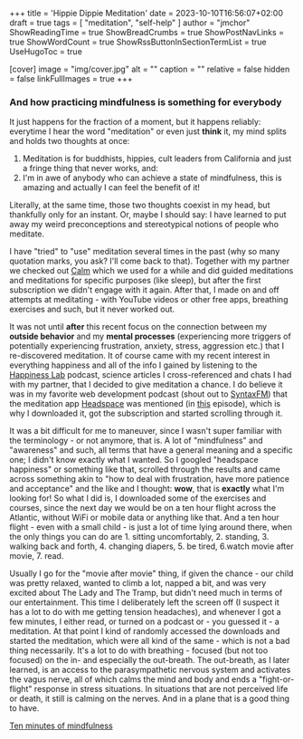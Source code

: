 +++
title = 'Hippie Dippie Meditation'
date = 2023-10-10T16:56:07+02:00
draft = true
tags = [ "meditation", "self-help" ]
author = "jmchor"
ShowReadingTime = true
ShowBreadCrumbs = true
ShowPostNavLinks = true
ShowWordCount = true
ShowRssButtonInSectionTermList = true
UseHugoToc = true

[cover]
image = "img/cover.jpg"
alt = "<alt text>"
caption = "<text>"
relative = false
hidden = false
linkFullImages = true
+++

### And how practicing mindfulness is something for everybody

It just happens for the fraction of a moment, but it happens reliably: everytime I hear the word "meditation" or even just **think** it, my mind splits and holds two thoughts at once:

1.  Meditation is for buddhists, hippies, cult leaders from California and just a fringe thing that never works, and:
2.  I'm in awe of anybody who can achieve a state of mindfulness, this is amazing and actually I can feel the benefit of it!

Literally, at the same time, those two thoughts coexist in my head, but thankfully only for an instant. Or, maybe I should say: I have learned to put away my weird preconceptions and stereotypical notions of people who meditate.

I have "tried" to "use" meditation several times in the past (why so many quotation marks, you ask? I'll come back to that). Together with my partner we checked out [Calm](https://www.calm.com/) which we used for a while and did guided meditations and meditations for specific purposes (like sleep), but after the first subscription we didn't engage with it again. After that, I made on and off attempts at meditating - with YouTube videos or other free apps, breathing exercises and such, but it never worked out.

It was not until **after** this recent focus on the connection between my ****outside behavior**** and my ****mental processes**** (experiencing more triggers of potentially experiencing frustration, anxiety, stress, aggression etc.) that I re-discovered meditation. It of course came with my recent interest in everything happiness and all of the info I gained by listening to the [Happiness Lab](https://www.pushkin.fm/podcasts/the-happiness-lab-with-dr-laurie-santos) podcast, science articles I cross-referenced and chats I had with my partner, that I decided to give meditation a chance. I do believe it was in my favorite web development podcast (shout out to [SyntaxFM](https://syntax.fm/)) that the meditation app [Headspace](https://www.headspace.com/) was mentioned (in [this](https://syntax.fm/show/532/supper-club-coding-with-adhd-with-dr-courtney-tolinski) episode), which is why I downloaded it, got the subscription and started scrolling through it.

It was a bit difficult for me to maneuver, since I wasn't super familiar with the terminology - or not anymore, that is. A lot of "mindfulness" and "awareness" and such, all terms that have a general meaning and a specific one; I didn't know exactly what I wanted. So I googled "headspace happiness" or something like that, scrolled through the results and came across something akin to "how to deal with frustration, have more patience and acceptance" and the like and I thought: **wow**, that is ****exactly**** what I'm looking for! So what I did is, I downloaded some of the exercises and courses, since the next day we would be on a ten hour flight across the Atlantic, without WiFi or mobile data or anything like that. And a ten hour flight - even with a small child - is just a lot of time lying around there, when the only things you can do are 1. sitting uncomfortably, 2. standing, 3. walking back and forth, 4. changing diapers, 5. be tired, 6.watch movie after movie, 7. read.

Usually I go for the "movie after movie" thing, if given the chance - our child was pretty relaxed, wanted to climb a lot, napped a bit, and was very excited about The Lady and The Tramp, but didn't need much in terms of our entertainment. This time I deliberately left the screen off (I suspect it has a lot to do with me getting tension headaches), and whenever I got a few minutes, I either read, or turned on a podcast or - you guessed it - a meditation. At that point I kind of randomly accessed the downloads and started the meditation, which were all kind of the same - which is not a bad thing necessarily. It's a lot to do with breathing - focused (but not too focused) on the in- and especially the out-breath. The out-breath, as I later learned, is an access to the parasympathetic nervous system and activates the vagus nerve, all of which calms the mind and body and ends a "fight-or-flight" response in stress situations. In situations that are not perceived life or death, it still is calming on the nerves. And in a plane that is a good thing to have.

[Ten minutes of mindfulness](https://www.ted.com/talks/andy_puddicombe_all_it_takes_is_10_mindful_minutes?language=en)